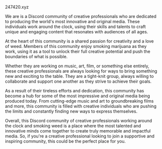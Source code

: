 247420.xyz

We are is a Discord community of creative professionals who are dedicated to producing the world's most innovative and original media. These individuals work around the clock, using their skills and talents to craft unique and engaging content that resonates with audiences of all ages.

At the heart of this community is a shared passion for creativity and a love of weed. Members of this community enjoy smoking marijuana as they work, using it as a tool to unlock their full creative potential and push the boundaries of what is possible.

Whether they are working on music, art, film, or something else entirely, these creative professionals are always looking for ways to bring something new and exciting to the table. They are a tight-knit group, always willing to collaborate and support one another as they strive to achieve their goals.

As a result of their tireless efforts and dedication, this community has become a hub for some of the most impressive and original media being produced today. From cutting-edge music and art to groundbreaking films and more, this community is filled with creative individuals who are pushing the limits and constantly finding new ways to express themselves.

Overall, this Discord community of creative professionals working around the clock and smoking weed is a place where the most talented and innovative minds come together to create truly memorable and impactful media. So, if you're a creative professional looking to join a supportive and inspiring community, this could be the perfect place for you.
